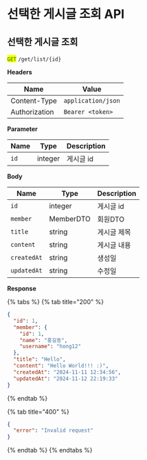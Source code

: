 # 선택한 게시글 조회 API



## 선택한 게시글 조회

<mark style="color:green;">`GET`</mark> `/get/list/{id}`

**Headers**

| Name          | Value              |
| ------------- | ------------------ |
| Content-Type  | `application/json` |
| Authorization | `Bearer <token>`   |

**Parameter**

| Name | Type    | Description |
| ---- | ------- | ----------- |
| `id` | integer | 게시글 id      |

**Body**

| Name        | Type      | Description |
| ----------- | --------- | ----------- |
| `id`        | integer   | 게시글 id      |
| `member`    | MemberDTO | 회원DTO       |
| `title`     | string    | 게시글 제목      |
| `content`   | string    | 게시글 내용      |
| `createdAt` | string    | 생성일         |
| `updatedAt` | string    | 수정일         |

**Response**

{% tabs %}
{% tab title="200" %}
```json
{
  "id": 1,
  "member": {
    "id": 1,
    "name": "홍길동",
    "username": "hong12"
  },
  "title": "Hello",
  "content": "Hello World!!! :)",
  "createdAt": "2024-11-11 12:34:56",
  "updatedAt": "2024-11-12 22:19:33"
}
```
{% endtab %}

{% tab title="400" %}
```json
{
  "error": "Invalid request"
}
```
{% endtab %}
{% endtabs %}
